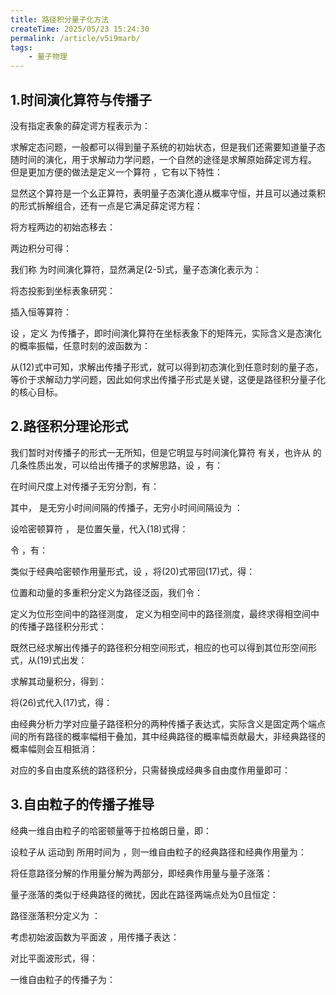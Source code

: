 ```yaml
---
title: 路径积分量子化方法
createTime: 2025/05/23 15:24:30
permalink: /article/v5i9marb/
tags: 
    - 量子物理
---
```

## 1.时间演化算符与传播子

没有指定表象的薛定谔方程表示为：

求解定态问题，一般都可以得到量子系统的初始状态，但是我们还需要知道量子态随时间的演化，用于求解动力学问题，一个自然的途径是求解原始薛定谔方程。
但是更加方便的做法是定义一个算符 ，它有以下特性：

显然这个算符是一个幺正算符，表明量子态演化遵从概率守恒，并且可以通过乘积的形式拆解组合，还有一点是它满足薛定谔方程：

将方程两边的初始态移去：

两边积分可得：

我们称 为时间演化算符，显然满足(2-5)式，量子态演化表示为：

将态投影到坐标表象研究：

插入恒等算符：

设 ，定义 为传播子，即时间演化算符在坐标表象下的矩阵元，实际含义是态演化的概率振幅，任意时刻的波函数为：

从(12)式中可知，求解出传播子形式，就可以得到初态演化到任意时刻的量子态，等价于求解动力学问题，因此如何求出传播子形式是关键，这便是路径积分量子化的核心目标。

## 2.路径积分理论形式

我们暂时对传播子的形式一无所知，但是它明显与时间演化算符 有关，也许从 的几条性质出发，可以给出传播子的求解思路，设 ，有：

在时间尺度上对传播子无穷分割，有：

其中， 是无穷小时间间隔的传播子，无穷小时间间隔设为 ：

设哈密顿算符 ， 是位置矢量，代入(18)式得：

令 ，有：

类似于经典哈密顿作用量形式，设 ，将(20)式带回(17)式，得：

位置和动量的多重积分定义为路径泛函，我们令：

 定义为位形空间中的路径测度， 定义为相空间中的路径测度，最终求得相空间中的传播子路径积分形式：

既然已经求解出传播子的路径积分相空间形式，相应的也可以得到其位形空间形式，从(19)式出发：

求解其动量积分，得到：

将(26)式代入(17)式，得：

由经典分析力学对应量子路径积分的两种传播子表达式，实际含义是固定两个端点间的所有路径的概率幅相干叠加，其中经典路径的概率幅贡献最大，非经典路径的概率幅则会互相抵消：

对应的多自由度系统的路径积分，只需替换成经典多自由度作用量即可：

## 3.自由粒子的传播子推导

经典一维自由粒子的哈密顿量等于拉格朗日量，即：

设粒子从 运动到 所用时间为 ，则一维自由粒子的经典路径和经典作用量为：

将任意路径分解的作用量分解为两部分，即经典作用量与量子涨落：

量子涨落的类似于经典路径的微扰，因此在路径两端点处为0且恒定：

路径涨落积分定义为 ：

考虑初始波函数为平面波 ，用传播子表达：

对比平面波形式，得：

一维自由粒子的传播子为：
